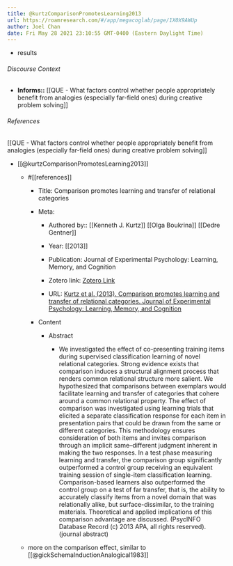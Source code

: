 ```yaml
---
title: @kurtzComparisonPromotesLearning2013
url: https://roamresearch.com/#/app/megacoglab/page/1X0X9AWUp
author: Joel Chan
date: Fri May 28 2021 23:10:55 GMT-0400 (Eastern Daylight Time)
---
```


- results

###### Discourse Context

- **Informs::** [[QUE - What factors control whether people appropriately benefit from analogies (especially far-field ones) during creative problem solving]]

###### References

[[QUE - What factors control whether people appropriately benefit from analogies (especially far-field ones) during creative problem solving]]

- [[@kurtzComparisonPromotesLearning2013]]

    - #[[references]]

        - Title: Comparison promotes learning and transfer of relational categories

        - Meta:

            - Authored by:: [[Kenneth J. Kurtz]] [[Olga Boukrina]] [[Dedre Gentner]]

            - Year: [[2013]]

            - Publication: Journal of Experimental Psychology: Learning, Memory, and Cognition

            - Zotero link: [Zotero Link](zotero://select/items/1_9GEPW8XJ)

            - URL: [Kurtz et al. (2013). Comparison promotes learning and transfer of relational categories. Journal of Experimental Psychology: Learning, Memory, and Cognition](http://search.ebscohost.com/login.aspx?direct=true&db=pdh&AN=2013-05734-001&site=ehost-live)

        - Content

            - Abstract

                - We investigated the effect of co-presenting training items during supervised classification learning of novel relational categories. Strong evidence exists that comparison induces a structural alignment process that renders common relational structure more salient. We hypothesized that comparisons between exemplars would facilitate learning and transfer of categories that cohere around a common relational property. The effect of comparison was investigated using learning trials that elicited a separate classification response for each item in presentation pairs that could be drawn from the same or different categories. This methodology ensures consideration of both items and invites comparison through an implicit same–different judgment inherent in making the two responses. In a test phase measuring learning and transfer, the comparison group significantly outperformed a control group receiving an equivalent training session of single-item classification learning. Comparison-based learners also outperformed the control group on a test of far transfer, that is, the ability to accurately classify items from a novel domain that was relationally alike, but surface-dissimilar, to the training materials. Theoretical and applied implications of this comparison advantage are discussed. (PsycINFO Database Record (c) 2013 APA, all rights reserved). (journal abstract)

    - more on the comparison effect, similar to [[@gickSchemaInductionAnalogical1983]]
